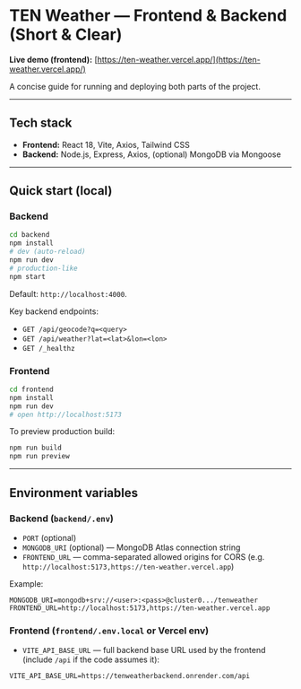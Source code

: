 # TEN Weather — Frontend & Backend (Short & Clear)

**Live demo (frontend):** [https://ten-weather.vercel.app/](https://ten-weather.vercel.app/)

A concise guide for running and deploying both parts of the project.

---

## Tech stack

* **Frontend:** React 18, Vite, Axios, Tailwind CSS
* **Backend:** Node.js, Express, Axios, (optional) MongoDB via Mongoose

---

## Quick start (local)

### Backend

```bash
cd backend
npm install
# dev (auto-reload)
npm run dev
# production-like
npm start
```

Default: `http://localhost:4000`.

Key backend endpoints:

* `GET /api/geocode?q=<query>`
* `GET /api/weather?lat=<lat>&lon=<lon>`
* `GET /_healthz`

### Frontend

```bash
cd frontend
npm install
npm run dev
# open http://localhost:5173
```

To preview production build:

```bash
npm run build
npm run preview
```

---

## Environment variables

### Backend (`backend/.env`)

* `PORT` (optional)
* `MONGODB_URI` (optional) — MongoDB Atlas connection string
* `FRONTEND_URL` — comma-separated allowed origins for CORS (e.g. `http://localhost:5173,https://ten-weather.vercel.app`)

Example:

```
MONGODB_URI=mongodb+srv://<user>:<pass>@cluster0.../tenweather
FRONTEND_URL=http://localhost:5173,https://ten-weather.vercel.app
```

### Frontend (`frontend/.env.local` or Vercel env)

* `VITE_API_BASE_URL` — full backend base URL used by the frontend (include `/api` if the code assumes it):

```
VITE_API_BASE_URL=https://tenweatherbackend.onrender.com/api
```
                      

